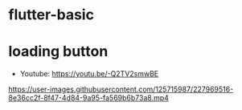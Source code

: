 # flutter-basic

# loading button
- <a> Youtube: https://youtu.be/-Q2TV2smwBE </a>

https://user-images.githubusercontent.com/125715987/227969516-8e36cc2f-8f47-4d84-9a95-fa569b6b73a8.mp4



